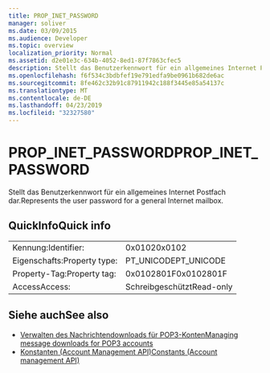 ```yaml
---
title: PROP_INET_PASSWORD
manager: soliver
ms.date: 03/09/2015
ms.audience: Developer
ms.topic: overview
localization_priority: Normal
ms.assetid: d2e01e3c-634b-4052-8ed1-87f7863cfec5
description: Stellt das Benutzerkennwort für ein allgemeines Internet Postfach dar.
ms.openlocfilehash: f6f534c3bdbfef19e791edfa9be0961b682de6ac
ms.sourcegitcommit: 8fe462c32b91c87911942c188f3445e85a54137c
ms.translationtype: MT
ms.contentlocale: de-DE
ms.lasthandoff: 04/23/2019
ms.locfileid: "32327580"
---
```

# <a name="propinetpassword"></a><span data-ttu-id="60e9f-103">PROP_INET_PASSWORD</span><span class="sxs-lookup"><span data-stu-id="60e9f-103">PROP_INET_PASSWORD</span></span>

<span data-ttu-id="60e9f-104">Stellt das Benutzerkennwort für ein allgemeines Internet Postfach dar.</span><span class="sxs-lookup"><span data-stu-id="60e9f-104">Represents the user password for a general Internet mailbox.</span></span>
  
## <a name="quick-info"></a><span data-ttu-id="60e9f-105">QuickInfo</span><span class="sxs-lookup"><span data-stu-id="60e9f-105">Quick info</span></span>

|||
|:-----|:-----|
|<span data-ttu-id="60e9f-106">Kennung:</span><span class="sxs-lookup"><span data-stu-id="60e9f-106">Identifier:</span></span>  <br/> |<span data-ttu-id="60e9f-107">0x0102</span><span class="sxs-lookup"><span data-stu-id="60e9f-107">0x0102</span></span>  <br/> |
|<span data-ttu-id="60e9f-108">Eigenschafts:</span><span class="sxs-lookup"><span data-stu-id="60e9f-108">Property type:</span></span>  <br/> |<span data-ttu-id="60e9f-109">PT_UNICODE</span><span class="sxs-lookup"><span data-stu-id="60e9f-109">PT_UNICODE</span></span>|<span data-ttu-id="60e9f-110">SECURE_FLAG</span><span class="sxs-lookup"><span data-stu-id="60e9f-110">SECURE_FLAG</span></span>  <br/> |
|<span data-ttu-id="60e9f-111">Property-Tag:</span><span class="sxs-lookup"><span data-stu-id="60e9f-111">Property tag:</span></span>  <br/> |<span data-ttu-id="60e9f-112">0x0102801F</span><span class="sxs-lookup"><span data-stu-id="60e9f-112">0x0102801F</span></span>  <br/> |
|<span data-ttu-id="60e9f-113">Access</span><span class="sxs-lookup"><span data-stu-id="60e9f-113">Access:</span></span>  <br/> |<span data-ttu-id="60e9f-114">Schreibgeschützt</span><span class="sxs-lookup"><span data-stu-id="60e9f-114">Read-only</span></span>  <br/> |
   
## <a name="see-also"></a><span data-ttu-id="60e9f-115">Siehe auch</span><span class="sxs-lookup"><span data-stu-id="60e9f-115">See also</span></span>

- [<span data-ttu-id="60e9f-116">Verwalten des Nachrichtendownloads für POP3-Konten</span><span class="sxs-lookup"><span data-stu-id="60e9f-116">Managing message downloads for POP3 accounts</span></span>](managing-message-downloads-for-pop3-accounts.md) 
- [<span data-ttu-id="60e9f-117">Konstanten (Account Management API)</span><span class="sxs-lookup"><span data-stu-id="60e9f-117">Constants (Account management API)</span></span>](constants-account-management-api.md)

